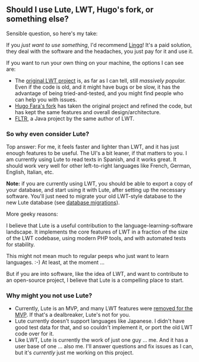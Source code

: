 ## Should I use Lute, LWT, Hugo's fork, or something else?

Sensible question, so here's my take:

If you _just want to use something_, I'd recommend [Lingq](https://www.lingq.com/en/)!  It's a paid solution, they deal with the software and the headaches, you just pay for it and use it.

If you want to run your own thing on your machine, the options I can see are:

* The [original LWT project](https://sourceforge.net/projects/learning-with-texts/) is, as far as I can tell, still *massively popular.*  Even if the code is old, and it might have bugs or be slow, it has the advantage of being tried-and-tested, and you might find people who can help you with issues.
* [Hugo Fara's fork](https://github.com/hugofara) has taken the original project and refined the code, but has kept the same features and overall design/architecture.
* [FLTR](https://sourceforge.net/projects/foreign-language-text-reader/), a Java project by the same author of LWT.

### So why even consider Lute?

Top answer: For me, it feels faster and lighter than LWT, and it has just enough features to be useful.  The UI's a bit leaner, if that matters to you.  I am currently using Lute to read texts in Spanish, and it works great.  It should work very well for other left-to-right languages like French, German, English, Italian, etc.

**Note:** if you are currently using LWT, you should be able to export a copy of your database, and start using it with Lute, after setting up the necessary software.  You'll just need to migrate your old LWT-style database to the new Lute database (see [database migrations](./db/README.md)).

More geeky reasons:

I believe that Lute is a useful contribution to the language-learning-software landscape.  It implements the core features of LWT in a fraction of the size of the LWT codebase, using modern PHP tools, and with automated tests for stability.

This might not mean much to regular peeps who just want to learn languages. :-)  At least, at the moment ...

But if you are into software, like the idea of LWT, and want to contribute to an open-source project, I believe that Lute is a compelling place to start.

### Why might you **not** use Lute?

* Currently, Lute is an MVP, and many LWT features were [removed for the MVP](lwt_features_that_were_removed.md).  If that's a dealbreaker, Lute's not for you.
* Lute currently doesn't support languages like Japanese.  I didn't have good test data for that, and so couldn't implement it, or port the old LWT code over for it.
* Like LWT, Lute is currently the work of just one guy ... me.  And it has a user base of one ... also me.  I'll answer questions and fix issues as I can, but it's _currently_ just me working on this project.
